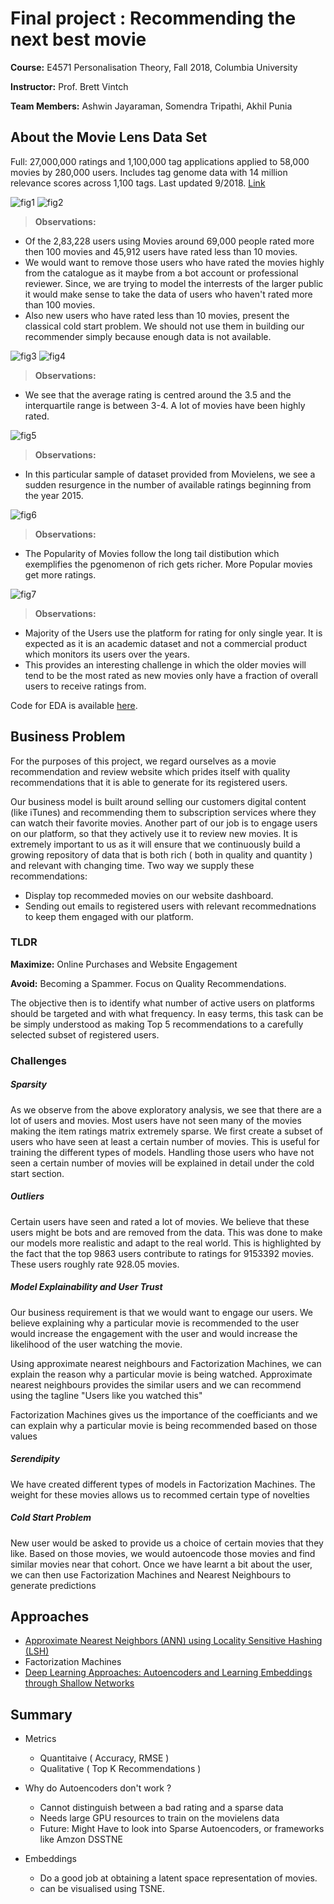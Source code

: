 # Final project : Recommending the next best movie

**Course:** E4571 Personalisation Theory, Fall 2018, Columbia University

**Instructor:** Prof. Brett Vintch

**Team Members:** Ashwin Jayaraman, Somendra Tripathi, Akhil Punia

## About the Movie Lens Data Set

Full: 27,000,000 ratings and 1,100,000 tag applications applied to 58,000 movies by 280,000 users. Includes tag genome data with 14 million relevance scores across 1,100 tags. Last updated 9/2018. [Link](http://grouplens.org/datasets/movielens/latest/)

![fig1](Figures/fig11.png)
![fig2](Figures/fig12.png)

> **Observations:**
- Of the 2,83,228 users using Movies around 69,000 people rated more then 100 movies and 45,912 users have rated less than 10 movies.
- We would want to remove those users who have rated the movies highly from the catalogue as it maybe from a bot account or professional reviewer. Since, we are trying to model the interrests of the larger public it would make sense to take the data of users who haven't rated more than 100 movies.
- Also new users who have rated less than 10 movies, present the classical cold start problem. We should not use them in building our recommender simply because enough data is not available.

![fig3](Figures/fig21.png)
![fig4](Figures/fig22.png)

> **Observations:**
- We see that the average rating is centred around the 3.5 and the interquartile range is between 3-4. A lot of movies have been highly rated.

![fig5](Figures/fig3.png)

> **Observations:**
- In this particular sample of dataset provided from Movielens, we see a sudden resurgence in the number of available ratings beginning from the year 2015.

![fig6](Figures/fig4.png)

> **Observations:**
- The Popularity of Movies follow the long tail distibution which exemplifies the pgenomenon of rich gets richer. More Popular movies get more ratings.

![fig7](Figures/fig5.png)
> **Observations:**
- Majority of the Users use the platform for rating for only single year. It is expected as it is an academic dataset and not a commercial product which monitors its users over the years.
- This provides an interesting challenge in which the older movies will tend to be the most rated as new movies only have a fraction of overall users to receive ratings from.

Code for EDA is available [here](eda.ipynb).

## Business Problem

For the purposes of this project, we regard ourselves as a movie recommendation and review website which prides itself with quality recommendations that it is able to generate for its registered users.

Our business model is built around selling our customers digital content (like iTunes) and recommending them to subscription services where they can watch their favorite movies. Another part of our job is to engage users on our platform, so that they actively use it to review new movies. It is extremely important to us as it will ensure that we continuously build a growing repository of data that is both rich ( both in quality and quantity ) and relevant with changing time.
Two way we supply these recommendations:
- Display top recommeded movies on our website dashboard.
- Sending out emails to registered users with relevant recommednations to keep them engaged with our platform.
### TLDR
**Maximize:** Online Purchases and Website Engagement

**Avoid:** Becoming a Spammer. Focus on Quality Recommendations.

The objective then is to identify what number of active users on platforms should be targeted and with what frequency.
In easy terms, this task can be be simply understood as making Top 5 recommendations to a carefully selected subset of registered users.

### Challenges
##### **Sparsity**
As we observe from the above exploratory analysis, we see that there are a lot of users and movies. Most users have not seen many of the movies making the item ratings matrix extremely sparse. We first create a subset of users who have seen at least a certain number of movies. This is useful for training the different types of models. Handling those users who have not seen a certain number of movies will be explained in detail under the cold start section. 

##### **Outliers**
Certain users have seen and rated a lot of movies. We believe that these users might be bots and are removed from the data. This was done to make our models more realistic and adapt to the real world. This is highlighted by the fact that the top 9863 users contribute to ratings for 9153392 movies. These users roughly rate 928.05 movies. 
 
##### **Model Explainability and User Trust**
Our business requirement is that we would want to engage our users. We believe explaining why a particular movie is recommended to the user would increase the engagement with the user and would increase the likelihood of the user watching the movie. 

Using approximate nearest neighbours and Factorization Machines, we can explain the reason why a particular movie is being watched. Approximate nearest neighbours provides the similar users and we can recommend using the tagline "Users like you watched this"

Factorization Machines gives us the importance of the coefficiants and we can explain why a particular movie is being recommended based on those values 

##### **Serendipity**
We have created different types of models in Factorization Machines. The weight for these movies allows us to recommed certain type of novelties

##### **Cold Start Problem**
New user would be asked to provide us a choice of certain movies that they like. Based on those movies, we would autoencode those movies and find similar movies near that cohort. Once we have learnt a bit about the user, we can then use Factorization Machines and Nearest Neighbours to generate predictions

## Approaches
- [Approximate Nearest Neighbors (ANN) using Locality Sensitive Hashing (LSH)](ANN.md)
- Factorization Machines
- [Deep Learning Approaches: Autoencoders and Learning Embeddings through Shallow Networks](DeepLearning.md)

## Summary
- Metrics
  - Quantitaive ( Accuracy, RMSE )
  - Qualitative ( Top K Recommendations )

- Why do Autoencoders don't work ?
  - Cannot distinguish between a bad rating and a sparse data
  - Needs large GPU resources to train on the movielens data
  - Future: Might Have to look into Sparse Autoencoders, or frameworks like Amzon DSSTNE
- Embeddings
  - Do a good job at obtaining a latent space representation of movies.
  - can be visualised using TSNE.
